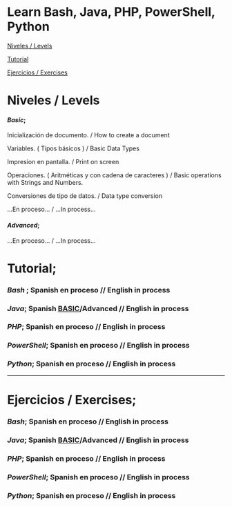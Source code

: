 # Learn Bash, Java, PHP, PowerShell, Python  

[Niveles / Levels](https://github.com/acruma/learn/blob/master/README.md#niveles--levels)

[Tutorial](https://github.com/acruma/learn/blob/master/README.md#tutorial)

[Ejercicios / Exercises](https://github.com/acruma/learn/blob/master/README.md#ejercicios--exercises)

# Niveles / Levels

#### *Basic*;

Inicialización de documento.                            / How to create a document

Variables. ( Tipos básicos )                            / Basic Data Types

Impresion en pantalla.                                  / Print on screen

Operaciones. ( Aritméticas y con cadena de caracteres ) / Basic operations with Strings and Numbers. 

Conversiones de tipo de datos.                          / Data type conversion

...En proceso... / ...In process...

#### *Advanced*;

...En proceso... / ...In process...

# Tutorial;  

### *Bash* ; Spanish en proceso  // English in process
### *Java*; Spanish [BASIC](https://github.com/acruma/learn/blob/master/spanish/basic/java.java)/Advanced // English in process
### *PHP*; Spanish en proceso  // English in process
### *PowerShell*; Spanish en proceso  // English in process
### *Python*; Spanish en proceso  // English in process  

***

# Ejercicios / Exercises;

### *Bash*; Spanish en proceso  // English in process
### *Java*; Spanish [BASIC](https://github.com/acruma/learn/blob/master/spanish/basic/Ejercicios/Java.md)/Advanced // English in process
### *PHP*; Spanish en proceso  // English in process
### *PowerShell*; Spanish en proceso  // English in process
### *Python*; Spanish en proceso  // English in process
